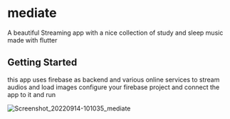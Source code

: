 # mediate
A beautiful Streaming app with a nice collection of study and sleep music  made with flutter

## Getting Started
this app uses firebase as backend  and various online services to stream audios and load images
configure your firebase project and connect the app to it and run 





![Screenshot_20220914-101035_mediate](https://user-images.githubusercontent.com/21226291/190061950-d6ee193a-53a6-41fb-bc1c-8ce961f2d589.png)
